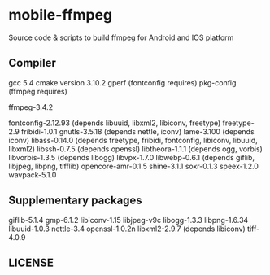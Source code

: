 # mobile-ffmpeg
Source code & scripts to build ffmpeg for Android and IOS platform


Compiler
--------------------
gcc 5.4
cmake version 3.10.2
gperf (fontconfig requires)
pkg-config (ffmpeg requires)

ffmpeg-3.4.2

fontconfig-2.12.93 (depends libuuid, libxml2, libiconv, freetype)
freetype-2.9
fribidi-1.0.1
gnutls-3.5.18 (depends nettle, iconv)
lame-3.100 (depends iconv)
libass-0.14.0 (depends freetype, fribidi, fontconfig, libiconv, libuuid, libxml2)
libssh-0.7.5 (depends openssl)
libtheora-1.1.1 (depends ogg, vorbis)
libvorbis-1.3.5 (depends libogg)
libvpx-1.7.0
libwebp-0.6.1 (depends giflib, libjpeg, libpng, tifflib)
opencore-amr-0.1.5
shine-3.1.1
soxr-0.1.3
speex-1.2.0
wavpack-5.1.0


Supplementary packages
--------------------
giflib-5.1.4
gmp-6.1.2
libiconv-1.15
libjpeg-v9c
libogg-1.3.3
libpng-1.6.34
libuuid-1.0.3
nettle-3.4
openssl-1.0.2n
libxml2-2.9.7 (depends libiconv)
tiff-4.0.9

LICENSE
--------------------
